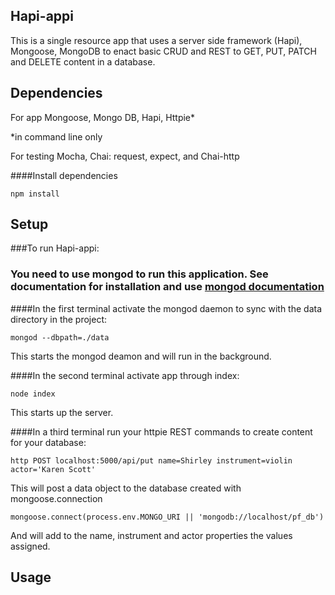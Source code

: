 ## Hapi-appi

This is a single resource app that uses a server side framework (Hapi), Mongoose, MongoDB to enact basic CRUD and REST to GET, PUT, PATCH and DELETE content in a database.

## Dependencies
For app
Mongoose, Mongo DB, Hapi, Httpie*

*in command line only

For testing
Mocha, Chai: request, expect, and Chai-http

####Install dependencies
```
npm install
```


## Setup

###To run Hapi-appi:

### You need to use mongod to run this application. See documentation for installation and use [mongod documentation](https://docs.mongodb.org/manual/reference/program/mongod/)

####In the first terminal activate the mongod daemon to sync with the data directory in the project:

```
mongod --dbpath=./data
```

  This starts the mongod deamon and will run in the background.



####In the second terminal activate app through index:

```
node index
```

  This starts up the server.


####In a third terminal run your httpie REST commands to create content for your database:

```
http POST localhost:5000/api/put name=Shirley instrument=violin actor='Karen Scott'
```

  This will post a data object to the database created with mongoose.connection

```
mongoose.connect(process.env.MONGO_URI || 'mongodb://localhost/pf_db')
```
  And will add to the name, instrument and actor properties the values assigned.


## Usage

```
```
